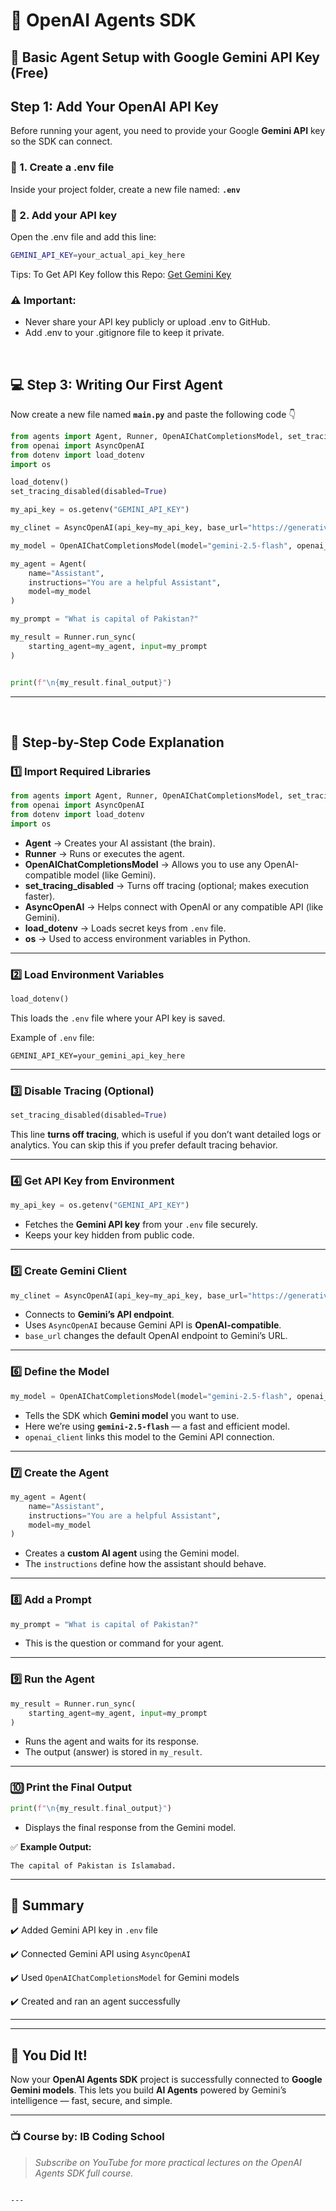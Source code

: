 
# 🧠 OpenAI Agents SDK

## 🎯  Basic Agent Setup with Google Gemini API Key (Free)



## Step 1: Add Your OpenAI API Key

Before running your agent, you need to provide your Google **Gemini API** key so the SDK can connect.

### 🧾 1. Create a .env file

Inside your project folder, create a new file named: **`.env`**

### 🔐 2. Add your API key

Open the .env file and add this line:
```bash
GEMINI_API_KEY=your_actual_api_key_here
```
Tips:
To Get API Key follow this Repo:
[Get Gemini Key](../../03_get_api_keys/02_gemini_api_key/)

### ⚠️ Important:

- Never share your API key publicly or upload .env to GitHub.
- Add .env to your .gitignore file to keep it private.


<br>

## 💻 Step 3: Writing Our First Agent

Now create a new file named **`main.py`** and paste the following code 👇

```python
from agents import Agent, Runner, OpenAIChatCompletionsModel, set_tracing_disabled
from openai import AsyncOpenAI
from dotenv import load_dotenv
import os

load_dotenv()
set_tracing_disabled(disabled=True)

my_api_key = os.getenv("GEMINI_API_KEY")

my_clinet = AsyncOpenAI(api_key=my_api_key, base_url="https://generativelanguage.googleapis.com/v1beta/openai/")

my_model = OpenAIChatCompletionsModel(model="gemini-2.5-flash", openai_client=my_clinet)

my_agent = Agent(
    name="Assistant",
    instructions="You are a helpful Assistant",
    model=my_model
)

my_prompt = "What is capital of Pakistan?"

my_result = Runner.run_sync(
    starting_agent=my_agent, input=my_prompt
)


print(f"\n{my_result.final_output}")
```
---
<br>

## 🧩 Step-by-Step Code Explanation

### 1️⃣ Import Required Libraries

```python
from agents import Agent, Runner, OpenAIChatCompletionsModel, set_tracing_disabled
from openai import AsyncOpenAI
from dotenv import load_dotenv
import os
```

* **Agent** → Creates your AI assistant (the brain).
* **Runner** → Runs or executes the agent.
* **OpenAIChatCompletionsModel** → Allows you to use any OpenAI-compatible model (like Gemini).
* **set_tracing_disabled** → Turns off tracing (optional; makes execution faster).
* **AsyncOpenAI** → Helps connect with OpenAI or any compatible API (like Gemini).
* **load_dotenv** → Loads secret keys from `.env` file.
* **os** → Used to access environment variables in Python.

---


### 2️⃣ Load Environment Variables

```python
load_dotenv()
```

This loads the `.env` file where your API key is saved.

Example of `.env` file:

```
GEMINI_API_KEY=your_gemini_api_key_here
```

---

### 3️⃣ Disable Tracing (Optional)

```python
set_tracing_disabled(disabled=True)
```

This line **turns off tracing**, which is useful if you don’t want detailed logs or analytics.
You can skip this if you prefer default tracing behavior.

---

### 4️⃣ Get API Key from Environment

```python
my_api_key = os.getenv("GEMINI_API_KEY")
```

* Fetches the **Gemini API key** from your `.env` file securely.
* Keeps your key hidden from public code.

---

### 5️⃣ Create Gemini Client

```python
my_clinet = AsyncOpenAI(api_key=my_api_key, base_url="https://generativelanguage.googleapis.com/v1beta/openai/")
```

* Connects to **Gemini’s API endpoint**.
* Uses `AsyncOpenAI` because Gemini API is **OpenAI-compatible**.
* `base_url` changes the default OpenAI endpoint to Gemini’s URL.

---

### 6️⃣ Define the Model

```python
my_model = OpenAIChatCompletionsModel(model="gemini-2.5-flash", openai_client=my_clinet)
```

* Tells the SDK which **Gemini model** you want to use.
* Here we’re using **`gemini-2.5-flash`** — a fast and efficient model.
* `openai_client` links this model to the Gemini API connection.

---

### 7️⃣ Create the Agent

```python
my_agent = Agent(
    name="Assistant",
    instructions="You are a helpful Assistant",
    model=my_model
)
```

* Creates a **custom AI agent** using the Gemini model.
* The `instructions` define how the assistant should behave.

---

### 8️⃣ Add a Prompt

```python
my_prompt = "What is capital of Pakistan?"
```

* This is the question or command for your agent.

---

### 9️⃣ Run the Agent

```python
my_result = Runner.run_sync(
    starting_agent=my_agent, input=my_prompt
)
```

* Runs the agent and waits for its response.
* The output (answer) is stored in `my_result`.

---

### 🔟 Print the Final Output

```python
print(f"\n{my_result.final_output}")
```

* Displays the final response from the Gemini model.

✅ **Example Output:**

```
The capital of Pakistan is Islamabad.
```

---

## 🧾 Summary

✔️ Added Gemini API key in `.env` file

✔️ Connected Gemini API using `AsyncOpenAI`

✔️ Used `OpenAIChatCompletionsModel` for Gemini models

✔️ Created and ran an agent successfully

---


---

## 🎉 You Did It!

Now your **OpenAI Agents SDK** project is successfully connected to **Google Gemini models**.
This lets you build **AI Agents** powered by Gemini’s intelligence — fast, secure, and simple.

---

### 📺 Course by: **IB Coding School**

> *Subscribe on YouTube for more practical lectures on the OpenAI Agents SDK full course.*

```

---



